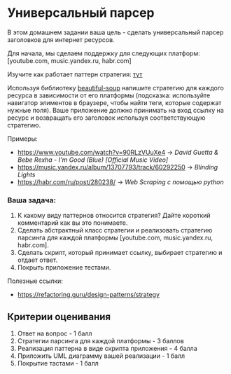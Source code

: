 # Универсальный парсер

В этом домашнем задании ваша цель - сделать универсальный парсер заголовков для интернет ресурсов.

Для начала, мы сделаем поддержку для следующих платформ: [youtube.com, music.yandex.ru, habr.com]

Изучите как работает паттерн стратегия: [тут](https://refactoring.guru/design-patterns/strategy)

Используя библиотеку [beautiful-soup](https://beautiful-soup-4.readthedocs.io/en/latest/#installing-beautiful-soup) напишите стратегию для каждого ресурса в зависимости от его платформы (подсказка: используйте навигатор элиментов в браузере, чтобы найти теги, которые содержат нужные поля). Ваше приложение должно принимать на вход ссылку на ресурс и возвращать его заголовок используя соответствующую стратегию. 

Примеры:
* https://www.youtube.com/watch?v=90RLzVUuXe4 -> _David Guetta & Bebe Rexha - I'm Good (Blue) [Official Music Video]_
* https://music.yandex.ru/album/13707793/track/60292250 -> _Blinding Lights_
* https://habr.com/ru/post/280238/ -> _Web Scraping с помощью python_


### Ваша задача:

1. К какому виду паттернов относится стратегия? Дайте короткий комментарий как вы это понимаете.
2. Сделать абстрактный класс стратегии и реализовать стратегию парсинга для каждой платформы [youtube.com, music.yandex.ru, habr.com].
3. Сделать скрипт, который принимает ссылку, выбирает стратегию и отдает ответ.
4. Покрыть приложение тестами.

Полезные ссылки:
* https://refactoring.guru/design-patterns/strategy


## Критерии оценивания 
1) Ответ на вопрос - 1 балл
2) Стратегии парсинга для каждой платформы - 3 баллов
3) Реализация паттерна в виде скрипта приложения - 4 балла
4) Приложить UML диаграмму вашей реализации - 1 балл
5) Покрытие тастами - 1 балл
 
 